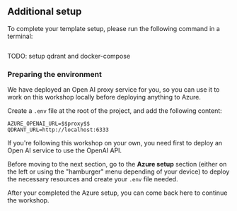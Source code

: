 ## Additional setup

To complete your template setup, please run the following command in a terminal:

```bash

```
TODO: setup qdrant and docker-compose

### Preparing the environment

<div data-visible="$$proxy$$">

We have deployed an Open AI proxy service for you, so you can use it to work on this workshop locally before deploying anything to Azure.

Create a `.env` file at the root of the project, and add the following content:

```
AZURE_OPENAI_URL=$$proxy$$
QDRANT_URL=http://localhost:6333
```

</div>

<div data-hidden="$$proxy$$">

If you're following this workshop on your own, you need first to deploy an Open AI service to use the OpenAI API.

Before moving to the next section, go to the **Azure setup** section (either on the left or using the "hamburger" menu depending of your device) to deploy the necessary resources and create your `.env` file needed.

After your completed the Azure setup, you can come back here to continue the workshop.
